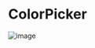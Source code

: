 # ColorPicker

![image](https://github.com/kenjinote/ColorPicker/assets/2605401/9b6b42c9-e53a-4647-941f-db7a910380f3)
